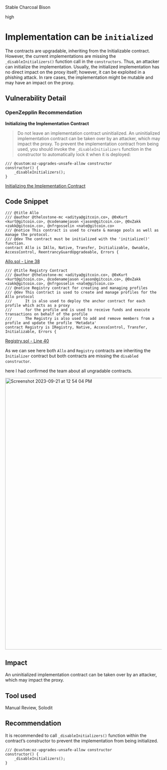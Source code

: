 Stable Charcoal Bison

high

# Implementation can be `initialized`

The contracts are upgradable, inheriting from the Initializable contract. However, the current implementations are missing the `_disableInitializers()` function call in the `constructors`. Thus, an attacker can initialize the implementation. Usually, the initialized implementation has no direct impact on the proxy itself; however, it can be exploited in a phishing attack. In rare cases, the implementation might be mutable and may have an impact on the proxy.

## Vulnerability Detail

### OpenZepplin Recommendation

**Initializing the Implementation Contract**

> Do not leave an implementation contract uninitialized. An uninitialized implementation contract can be taken over by an attacker, which may impact the proxy. To prevent the implementation contract from being used, you should invoke the `_disableInitializers` function in the constructor to automatically lock it when it is deployed:

```solidity
/// @custom:oz-upgrades-unsafe-allow constructor
constructor() {
    _disableInitializers();
}
```

[Initializing the Implementation Contract](https://docs.openzeppelin.com/upgrades-plugins/1.x/writing-upgradeable#initializing_the_implementation_contract)

## Code Snippet

```solidity
/// @title Allo
/// @author @thelostone-mc <aditya@gitcoin.co>, @0xKurt <kurt@gitcoin.co>, @codenamejason <jason@gitcoin.co>, @0xZakk <zakk@gitcoin.co>, @nfrgosselin <nate@gitcoin.co>
/// @notice This contract is used to create & manage pools as well as manage the protocol.
/// @dev The contract must be initialized with the 'initialize()' function.
contract Allo is IAllo, Native, Transfer, Initializable, Ownable, AccessControl, ReentrancyGuardUpgradeable, Errors {
```

[Allo.sol - Line 38](https://github.com/sherlock-audit/2023-09-Gitcoin/blob/main/allo-v2/contracts/core/Allo.sol#L38)

```solidity
/// @title Registry Contract
/// @author @thelostone-mc <aditya@gitcoin.co>, @0xKurt <kurt@gitcoin.co>, @codenamejason <jason@gitcoin.co>, @0xZakk <zakk@gitcoin.co>, @nfrgosselin <nate@gitcoin.co>
/// @notice Registry contract for creating and managing profiles
/// @dev This contract is used to create and manage profiles for the Allo protocol
///      It is also used to deploy the anchor contract for each profile which acts as a proxy
///      for the profile and is used to receive funds and execute transactions on behalf of the profile
///      The Registry is also used to add and remove members from a profile and update the profile 'Metadata'
contract Registry is IRegistry, Native, AccessControl, Transfer, Initializable, Errors {
```

[Registry.sol - Line 40](https://github.com/sherlock-audit/2023-09-Gitcoin/blob/main/allo-v2/contracts/core/Registry.sol#L40)

As we can see here both `Allo` and `Registry` contracts are inheriting the `Initializer` contract but both contracts are missing the `disabled constructor`.

here I had confirmed the team about all ungradable contracts.

<img width="871" alt="Screenshot 2023-09-21 at 12 54 04 PM" src="https://github.com/sherlock-audit/2023-09-Gitcoin-alymurtazamemon/assets/56123405/1264a1bd-b9a3-422e-86f0-98560b927397">

## Impact

An uninitialized implementation contract can be taken over by an attacker, which may impact the proxy.

## Tool used

Manual Review, Solodit

## Recommendation

It is recommended to call `_disableInitializers()` function within the contract’s constructor to prevent the implementation from being initialized.

```solidity
/// @custom:oz-upgrades-unsafe-allow constructor
constructor() {
    _disableInitializers();
}
```